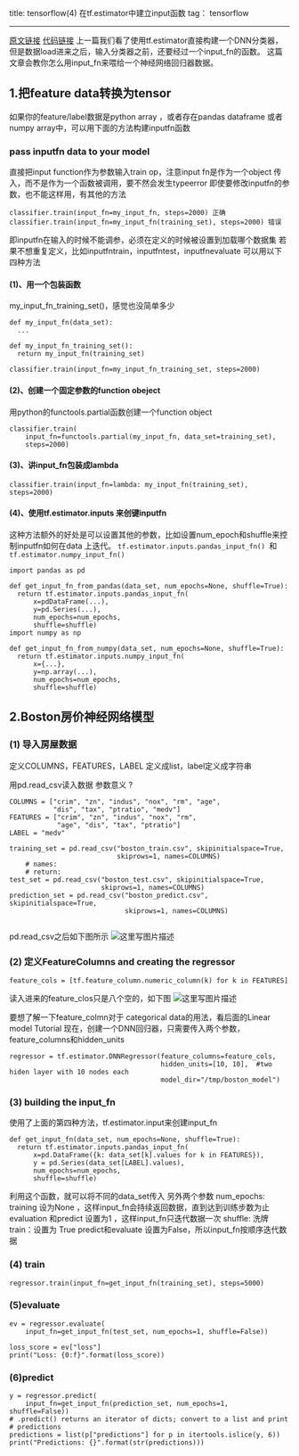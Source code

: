 title: tensorflow(4) 在tf.estimator中建立input函数
tag： tensorflow

---
[原文链接](https://www.tensorflow.org/get_started/input_fn)
[代码链接](https://github.com/tensorflow/tensorflow/blob/r1.3/tensorflow/examples/tutorials/input_fn/boston.py)
上一篇我们看了使用tf.estimator直接构建一个DNN分类器，但是数据load进来之后，输入分类器之前，还要经过一个input_fn的函数。
这篇文章会教你怎么用input_fn来喂给一个神经网络回归器数据。
<!-- more -->

## 1.把feature data转换为tensor
如果你的feature/label数据是python array ，或者存在pandas dataframe 或者numpy array中，可以用下面的方法构建inputfn函数

### pass inputfn data to  your model
直接把input function作为参数输入train op，注意input fn是作为一个object 传入，而不是作为一个函数被调用，要不然会发生typeerror
即使要修改inputfn的参数，也不能这样用，有其他的方法

```
classifier.train(input_fn=my_input_fn, steps=2000) 正确
classifier.train(input_fn=my_input_fn(training_set), steps=2000) 错误
```
即inputfn在输入的时候不能调参，必须在定义的时候被设置到加载哪个数据集
若果不想重复定义，比如inputfntrain，inputfntest，inputfnevaluate
可以用以下四种方法
#### (1)、用一个包装函数 
 my_input_fn_training_set()，感觉也没简单多少
```
def my_input_fn(data_set):
  ...

def my_input_fn_training_set():
  return my_input_fn(training_set)

classifier.train(input_fn=my_input_fn_training_set, steps=2000)
```
#### (2)、创建一个固定参数的function obeject
用python的functools.partial函数创建一个function object
```
classifier.train(
    input_fn=functools.partial(my_input_fn, data_set=training_set),
    steps=2000)
```
#### (3)、讲input_fn包装成lambda
```
classifier.train(input_fn=lambda: my_input_fn(training_set), steps=2000)
```

#### (4)、使用tf.estimator.inputs 来创键inputfn
这种方法额外的好处是可以设置其他的参数，比如设置num_epoch和shuffle来控制inputfn如何在data 上迭代。
 `tf.estimator.inputs.pandas_input_fn() `和`tf.estimator.numpy_input_fn()`
```
import pandas as pd

def get_input_fn_from_pandas(data_set, num_epochs=None, shuffle=True):
  return tf.estimator.inputs.pandas_input_fn(
      x=pdDataFrame(...),
      y=pd.Series(...),
      num_epochs=num_epochs,
      shuffle=shuffle)
import numpy as np

def get_input_fn_from_numpy(data_set, num_epochs=None, shuffle=True):
  return tf.estimator.inputs.numpy_input_fn(
      x={...},
      y=np.array(...),
      num_epochs=num_epochs,
      shuffle=shuffle)
```

## 2.Boston房价神经网络模型

### (1) 导入房屋数据
定义COLUMNS，FEATURES，LABEL 
定义成list，label定义成字符串

用pd.read_csv读入数据
参数意义 ?
```
COLUMNS = ["crim", "zn", "indus", "nox", "rm", "age",
           "dis", "tax", "ptratio", "medv"]
FEATURES = ["crim", "zn", "indus", "nox", "rm",
            "age", "dis", "tax", "ptratio"]
LABEL = "medv"

training_set = pd.read_csv("boston_train.csv", skipinitialspace=True,
                           skiprows=1, names=COLUMNS)
    # names:
    # return:
test_set = pd.read_csv("boston_test.csv", skipinitialspace=True,
                       skiprows=1, names=COLUMNS)
prediction_set = pd.read_csv("boston_predict.csv", skipinitialspace=True,
                             skiprows=1, names=COLUMNS)
                             
```
pd.read_csv之后如下图所示
![这里写图片描述](http://img.blog.csdn.net/20170919165039685?watermark/2/text/aHR0cDovL2Jsb2cuY3Nkbi5uZXQvdTAxMzYwODMzNg==/font/5a6L5L2T/fontsize/400/fill/I0JBQkFCMA==/dissolve/70/gravity/SouthEast)
### (2) 定义FeatureColumns and creating the regressor
```
feature_cols = [tf.feature_column.numeric_column(k) for k in FEATURES]
```
读入进来的feature_clos只是八个空的，如下图
![这里写图片描述](http://img.blog.csdn.net/20170919165102807?watermark/2/text/aHR0cDovL2Jsb2cuY3Nkbi5uZXQvdTAxMzYwODMzNg==/font/5a6L5L2T/fontsize/400/fill/I0JBQkFCMA==/dissolve/70/gravity/SouthEast)

要想了解一下feature_colmn对于 categorical data的用法，看后面的Linear model Tutorial
现在，创建一个DNN回归器，只需要传入两个参数，feature_columns和hidden_units
```
regressor = tf.estimator.DNNRegressor(feature_columns=feature_cols,
                                      hidden_units=[10, 10],  #two hiden layer with 10 nodes each
                                      model_dir="/tmp/boston_model")
```

### (3) building the input_fn
使用了上面的第四种方法，tf.estimator.input来创建input_fn
```
def get_input_fn(data_set, num_epochs=None, shuffle=True):
  return tf.estimator.inputs.pandas_input_fn(
      x=pd.DataFrame({k: data_set[k].values for k in FEATURES}),
      y = pd.Series(data_set[LABEL].values),
      num_epochs=num_epochs,
      shuffle=shuffle)
```

利用这个函数，就可以将不同的data_set传入
另外两个参数
num_epochs: training 设为None ，这样input_fn会持续返回数据，直到达到训练步数为止
evaluation 和predict 设置为1 ，这样input_fn只迭代数据一次
shuffle: 洗牌
train：设置为 True
predict和evaluate 设置为False，所以input_fn按顺序迭代数据

### (4) train
```
regressor.train(input_fn=get_input_fn(training_set), steps=5000)
```

### (5)evaluate
```
ev = regressor.evaluate(
    input_fn=get_input_fn(test_set, num_epochs=1, shuffle=False))
    
loss_score = ev["loss"]
print("Loss: {0:f}".format(loss_score))
```
### (6)predict
```
y = regressor.predict(
    input_fn=get_input_fn(prediction_set, num_epochs=1, shuffle=False))
# .predict() returns an iterator of dicts; convert to a list and print
# predictions
predictions = list(p["predictions"] for p in itertools.islice(y, 6))
print("Predictions: {}".format(str(predictions)))
```
